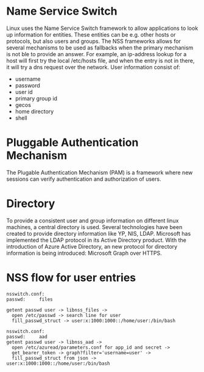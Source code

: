 
# Name Service Switch

Linux uses the Name Service Switch framework to allow applications to look up information for entities. These entities can be e.g. other hosts or protocols, but also users and groups. The NSS frameworks allows for several mechanisms to be used as fallbacks when the primary mechanism is not ble to provide an answer. For example, an ip-address lookup for a host will first try the local /etc/hosts file, and when the entry is not in there, it will try a dns request over the network. User information consist of:
 - username
 - password
 - user id
 - primary group id
 - gecos
 - home directory
 - shell  

# Pluggable Authentication Mechanism

The Plugable Authentication Mechanism (PAM) is a framework where new sessions can verify authentication and authorization of users.

# Directory

To provide a consistent user and group information on different linux machines, a central directory is used. Several technologies have been created to provide directory information like YP, NIS, LDAP. Microsoft has implemented the LDAP protocol in its Active Directory product.
With the introduction of Azure Active Directory, an new protocol for directory information is being introduced: Microsoft Graph over HTTPS.

# NSS flow for user entries 
```
nsswitch.conf: 
passwd:     files

getent passwd user -> libnss_files -> 
  open /etc/passwd -> search line for user
  fill_passwd_struct -> user:x:1000:1000::/home/user:/bin/bash
```
```
nsswitch.conf:
passwd:     aad
getent passwd user -> libnss_aad ->
  open /etc/azuread/parameters.conf for app_id and secret ->
  get_bearer_token -> graph?filter='username=user' -> 
  fill_passwd_struct from json -> user:x:1000:1000::/home/user:/bin/bash 
```
